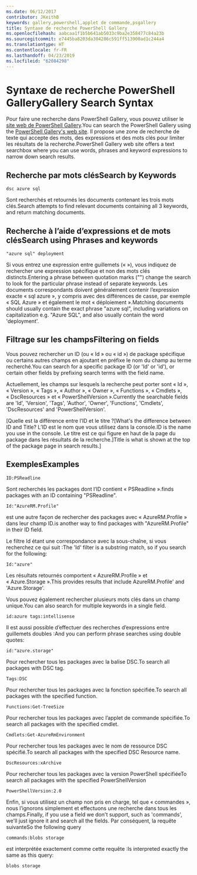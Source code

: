 ```yaml
---
ms.date: 06/12/2017
contributor: JKeithB
keywords: gallery,powershell,applet de commande,psgallery
title: Syntaxe de recherche PowerShell Gallery
ms.openlocfilehash: aabcaa1f1b5b641ab5033c9ba2e358477c84a23b
ms.sourcegitcommit: e7445ba8203da304286c591ff513900ad1c244a4
ms.translationtype: HT
ms.contentlocale: fr-FR
ms.lasthandoff: 04/23/2019
ms.locfileid: "62084298"
---
```

# <a name="gallery-search-syntax"></a><span data-ttu-id="da2a3-103">Syntaxe de recherche PowerShell Gallery</span><span class="sxs-lookup"><span data-stu-id="da2a3-103">Gallery Search Syntax</span></span>

<span data-ttu-id="da2a3-104">Pour faire une recherche dans PowerShell Gallery, vous pouvez utiliser le [site web de PowerShell Gallery](https://www.powershellgallery.com/).</span><span class="sxs-lookup"><span data-stu-id="da2a3-104">You can search the PowerShell Gallery using the [PowerShell Gallery's web site](https://www.powershellgallery.com/).</span></span>
<span data-ttu-id="da2a3-105">Il propose une zone de recherche de texte qui accepte des mots, des expressions et des mots clés pour limiter les résultats de la recherche.</span><span class="sxs-lookup"><span data-stu-id="da2a3-105">PowerShell Gallery web site offers a text searchbox where you can use words, phrases and keyword expressions to narrow down search results.</span></span>

## <a name="search-by-keywords"></a><span data-ttu-id="da2a3-106">Recherche par mots clés</span><span class="sxs-lookup"><span data-stu-id="da2a3-106">Search by Keywords</span></span>

    dsc azure sql

<span data-ttu-id="da2a3-107">Sont recherchés et retournés les documents contenant les trois mots clés.</span><span class="sxs-lookup"><span data-stu-id="da2a3-107">Search attempts to find relevant documents containing all 3 keywords, and return matching documents.</span></span>

## <a name="search-using-phrases-and-keywords"></a><span data-ttu-id="da2a3-108">Recherche à l’aide d’expressions et de mots clés</span><span class="sxs-lookup"><span data-stu-id="da2a3-108">Search using Phrases and keywords</span></span>

    "azure sql" deployment

<span data-ttu-id="da2a3-109">Si vous entrez une expression entre guillemets (« »), vous indiquez de rechercher une expression spécifique et non des mots clés distincts.</span><span class="sxs-lookup"><span data-stu-id="da2a3-109">Entering a phrase between quotation marks ("") change the search to look for the particular phrase instead of separate keywords.</span></span>
<span data-ttu-id="da2a3-110">Les documents correspondants doivent généralement contenir l’expression exacte « sql azure », y compris avec des différences de casse, par exemple « SQL Azure » et également le mot « déploiement ».</span><span class="sxs-lookup"><span data-stu-id="da2a3-110">Matching documents should usually contain the exact phrase "azure sql", including variations on capitalization e.g. "Azure SQL", and also usually contain the word 'deployment'.</span></span>

## <a name="filtering-on-fields"></a><span data-ttu-id="da2a3-111">Filtrage sur les champs</span><span class="sxs-lookup"><span data-stu-id="da2a3-111">Filtering on fields</span></span>

<span data-ttu-id="da2a3-112">Vous pouvez rechercher un ID (ou « Id » ou « id ») de package spécifique ou certains autres champs en ajoutant en préfixe le nom du champ au terme recherché.</span><span class="sxs-lookup"><span data-stu-id="da2a3-112">You can search for a specific package ID (or 'Id' or 'id'), or certain other fields by prefixing search terms with the field name.</span></span>

<span data-ttu-id="da2a3-113">Actuellement, les champs sur lesquels la recherche peut porter sont « Id », « Version », « Tags », « Author », « Owner », « Functions », « Cmdlets », « DscResources » et « PowerShellVersion ».</span><span class="sxs-lookup"><span data-stu-id="da2a3-113">Currently the searchable fields are 'Id', 'Version', 'Tags', 'Author', 'Owner', 'Functions', 'Cmdlets', 'DscResources' and 'PowerShellVersion'.</span></span>

<span data-ttu-id="da2a3-114">[Quelle est la différence entre l’ID et le titre ?</span><span class="sxs-lookup"><span data-stu-id="da2a3-114">[What's the difference between ID and Title?</span></span> <span data-ttu-id="da2a3-115">L’ID est le nom que vous utilisez dans la console.</span><span class="sxs-lookup"><span data-stu-id="da2a3-115">ID is the name you use in the console.</span></span> <span data-ttu-id="da2a3-116">Le titre est ce qui figure en haut de la page du package dans les résultats de la recherche.]</span><span class="sxs-lookup"><span data-stu-id="da2a3-116">Title is what is shown at the top of the package page in search results.]</span></span>

## <a name="examples"></a><span data-ttu-id="da2a3-117">Exemples</span><span class="sxs-lookup"><span data-stu-id="da2a3-117">Examples</span></span>

    ID:PSReadline
    
<span data-ttu-id="da2a3-118">Sont recherchés les packages dont l’ID contient « PSReadline ».</span><span class="sxs-lookup"><span data-stu-id="da2a3-118">finds packages with an ID containing "PSReadline".</span></span>

    Id:"AzureRM.Profile"

<span data-ttu-id="da2a3-119">est une autre façon de rechercher des packages avec « AzureRM.Profile » dans leur champ ID.</span><span class="sxs-lookup"><span data-stu-id="da2a3-119">is another way to find packages with "AzureRM.Profile" in their ID field.</span></span>

<span data-ttu-id="da2a3-120">Le filtre Id étant une correspondance avec la sous-chaîne, si vous recherchez ce qui suit :</span><span class="sxs-lookup"><span data-stu-id="da2a3-120">The 'Id' filter is a substring match, so if you search for the following:</span></span>

    Id:"azure"

<span data-ttu-id="da2a3-121">Les résultats retournés comportent « AzureRM.Profile » et « Azure.Storage ».</span><span class="sxs-lookup"><span data-stu-id="da2a3-121">This provides results that include AzureRM.Profile' and 'Azure.Storage'.</span></span>

<span data-ttu-id="da2a3-122">Vous pouvez également rechercher plusieurs mots clés dans un champ unique.</span><span class="sxs-lookup"><span data-stu-id="da2a3-122">You can also search for multiple keywords in a single field.</span></span> 

    id:azure tags:intellisense

<span data-ttu-id="da2a3-123">Il est aussi possible d’effectuer des recherches d’expressions entre guillemets doubles :</span><span class="sxs-lookup"><span data-stu-id="da2a3-123">And you can perform phrase searches using double quotes:</span></span>

    id:"azure.storage"

<span data-ttu-id="da2a3-124">Pour rechercher tous les packages avec la balise DSC.</span><span class="sxs-lookup"><span data-stu-id="da2a3-124">To search all packages with DSC tag.</span></span>

    Tags:DSC

<span data-ttu-id="da2a3-125">Pour rechercher tous les packages avec la fonction spécifiée.</span><span class="sxs-lookup"><span data-stu-id="da2a3-125">To search all packages with the specified function.</span></span>

    Functions:Get-TreeSize

<span data-ttu-id="da2a3-126">Pour rechercher tous les packages avec l’applet de commande spécifiée.</span><span class="sxs-lookup"><span data-stu-id="da2a3-126">To search all packages with the specified cmdlet.</span></span>

    Cmdlets:Get-AzureRmEnvironment

<span data-ttu-id="da2a3-127">Pour rechercher tous les packages avec le nom de ressource DSC spécifié.</span><span class="sxs-lookup"><span data-stu-id="da2a3-127">To search all packages with the specified DSC Resource name.</span></span>

    DscResources:xArchive

<span data-ttu-id="da2a3-128">Pour rechercher tous les packages avec la version PowerShell spécifiée</span><span class="sxs-lookup"><span data-stu-id="da2a3-128">To search all packages with the specified PowerShellVersion</span></span>

    PowerShellVersion:2.0

<span data-ttu-id="da2a3-129">Enfin, si vous utilisez un champ non pris en charge, tel que « commandes », nous l’ignorons simplement et effectuons une recherche dans tous les champs.</span><span class="sxs-lookup"><span data-stu-id="da2a3-129">Finally, if you use a field we don't support, such as 'commands', we'll just ignore it and search all the fields.</span></span> <span data-ttu-id="da2a3-130">Par conséquent, la requête suivante</span><span class="sxs-lookup"><span data-stu-id="da2a3-130">So the following query</span></span>

    commands:blobs storage

<span data-ttu-id="da2a3-131">est interprétée exactement comme cette requête :</span><span class="sxs-lookup"><span data-stu-id="da2a3-131">Is interpreted exactly the same as this query:</span></span>

    blobs storage

